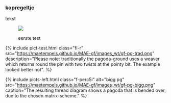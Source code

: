 <body>

### kopregeltje
<p> tekst </p>

<figure>
  <img class="fl-l" src="https://maetempels.github.io/MAE-gf/images_wt/gf-pg-trad.png">
  <p> eerste test</p>
  <p class="break"></p>
</figure>

{% include pict-test.html
  class="fl-r"
  src="https://maetempels.github.io/MAE-gf/images_wt/gf-pg-trad.png"
  description="Please note: traditionally the pagoda-ground uses a weaver which returns round the pin with two twists at the pointy bit. The example looked better not".
%}

{% include picts-left.html
  class="f-perc5l"
  alt="bigg pg"
  src="https://maetempels.github.io/MAE-gf/images_wt/gf-pg-bigg.png"
  caption="The resulting thread diagram shows a pagoda that is bended over, due to the chosen matrix-scheme."
%}



</body>
